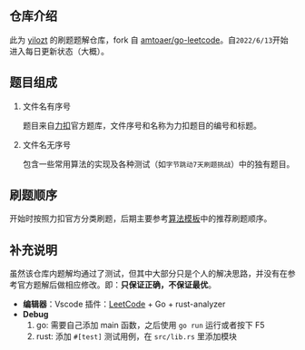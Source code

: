 ## 仓库介绍

此为 [yilozt](https://github.com/yilozt) 的刷题题解仓库，fork 自 [amtoaer/go-leetcode](https://github.com/amtoaer/go-leetcode)。自`2022/6/13`开始进入每日更新状态（大概）。

## 题目组成

1. 文件名有序号

    题目来自[力扣](https://leetcode-cn.com)官方题库，文件序号和名称为力扣题目的编号和标题。

2. 文件名无序号

    包含一些常用算法的实现及各种测试（如`字节跳动7天刷题挑战`）中的独有题目。

## 刷题顺序

开始时按照力扣官方分类刷题，后期主要参考[算法模板](https://greyireland.gitbook.io/algorithm-pattern/)中的推荐刷题顺序。

## 补充说明

虽然该仓库内题解均通过了测试，但其中大部分只是个人的解决思路，并没有在参考官方题解后做相应修改。即：**只保证正确，不保证最优**。

- **编辑器**：Vscode
  插件：[LeetCode](https://marketplace.visualstudio.com/items?itemName=LeetCode.vscode-leetcode) + Go + rust-analyzer 
- **Debug**
  1. go: 需要自己添加 main 函数，之后使用 `go run` 运行或者按下 F5
  2. rust: 添加 `#[test]` 测试用例，在 `src/lib.rs` 里添加模块
